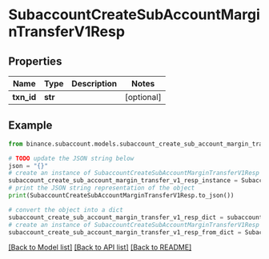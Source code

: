 # SubaccountCreateSubAccountMarginTransferV1Resp


## Properties

Name | Type | Description | Notes
------------ | ------------- | ------------- | -------------
**txn_id** | **str** |  | [optional] 

## Example

```python
from binance.subaccount.models.subaccount_create_sub_account_margin_transfer_v1_resp import SubaccountCreateSubAccountMarginTransferV1Resp

# TODO update the JSON string below
json = "{}"
# create an instance of SubaccountCreateSubAccountMarginTransferV1Resp from a JSON string
subaccount_create_sub_account_margin_transfer_v1_resp_instance = SubaccountCreateSubAccountMarginTransferV1Resp.from_json(json)
# print the JSON string representation of the object
print(SubaccountCreateSubAccountMarginTransferV1Resp.to_json())

# convert the object into a dict
subaccount_create_sub_account_margin_transfer_v1_resp_dict = subaccount_create_sub_account_margin_transfer_v1_resp_instance.to_dict()
# create an instance of SubaccountCreateSubAccountMarginTransferV1Resp from a dict
subaccount_create_sub_account_margin_transfer_v1_resp_from_dict = SubaccountCreateSubAccountMarginTransferV1Resp.from_dict(subaccount_create_sub_account_margin_transfer_v1_resp_dict)
```
[[Back to Model list]](../README.md#documentation-for-models) [[Back to API list]](../README.md#documentation-for-api-endpoints) [[Back to README]](../README.md)


